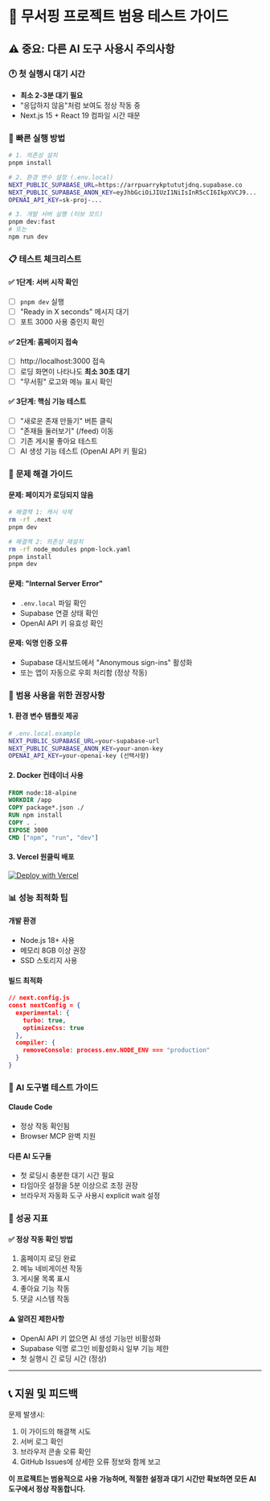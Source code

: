 # 🔧 무서핑 프로젝트 범용 테스트 가이드

## ⚠️ 중요: 다른 AI 도구 사용시 주의사항

### 🕐 **첫 실행시 대기 시간**
- **최소 2-3분 대기 필요**
- "응답하지 않음"처럼 보여도 정상 작동 중
- Next.js 15 + React 19 컴파일 시간 때문

### 🚀 **빠른 실행 방법**
```bash
# 1. 의존성 설치
pnpm install

# 2. 환경 변수 설정 (.env.local)
NEXT_PUBLIC_SUPABASE_URL=https://arrpuarrykptututjdnq.supabase.co
NEXT_PUBLIC_SUPABASE_ANON_KEY=eyJhbGciOiJIUzI1NiIsInR5cCI6IkpXVCJ9...
OPENAI_API_KEY=sk-proj-...

# 3. 개발 서버 실행 (터보 모드)
pnpm dev:fast
# 또는
npm run dev
```

### 📋 **테스트 체크리스트**

#### ✅ **1단계: 서버 시작 확인**
- [ ] `pnpm dev` 실행
- [ ] "Ready in X seconds" 메시지 대기
- [ ] 포트 3000 사용 중인지 확인

#### ✅ **2단계: 홈페이지 접속**
- [ ] http://localhost:3000 접속
- [ ] 로딩 화면이 나타나도 **최소 30초 대기**
- [ ] "무서핑" 로고와 메뉴 표시 확인

#### ✅ **3단계: 핵심 기능 테스트**
- [ ] "새로운 존재 만들기" 버튼 클릭
- [ ] "존재들 둘러보기" (/feed) 이동
- [ ] 기존 게시물 좋아요 테스트
- [ ] AI 생성 기능 테스트 (OpenAI API 키 필요)

### 🐛 **문제 해결 가이드**

#### **문제: 페이지가 로딩되지 않음**
```bash
# 해결책 1: 캐시 삭제
rm -rf .next
pnpm dev

# 해결책 2: 의존성 재설치
rm -rf node_modules pnpm-lock.yaml
pnpm install
pnpm dev
```

#### **문제: "Internal Server Error"**
- `.env.local` 파일 확인
- Supabase 연결 상태 확인
- OpenAI API 키 유효성 확인

#### **문제: 익명 인증 오류**
- Supabase 대시보드에서 "Anonymous sign-ins" 활성화
- 또는 앱이 자동으로 우회 처리함 (정상 작동)

### 🎯 **범용 사용을 위한 권장사항**

#### **1. 환경 변수 템플릿 제공**
```bash
# .env.local.example
NEXT_PUBLIC_SUPABASE_URL=your-supabase-url
NEXT_PUBLIC_SUPABASE_ANON_KEY=your-anon-key
OPENAI_API_KEY=your-openai-key (선택사항)
```

#### **2. Docker 컨테이너 사용**
```dockerfile
FROM node:18-alpine
WORKDIR /app
COPY package*.json ./
RUN npm install
COPY . .
EXPOSE 3000
CMD ["npm", "run", "dev"]
```

#### **3. Vercel 원클릭 배포**
[![Deploy with Vercel](https://vercel.com/button)](https://vercel.com/new/clone?repository-url=https://github.com/your-repo/nosurfing)

### 📊 **성능 최적화 팁**

#### **개발 환경**
- Node.js 18+ 사용
- 메모리 8GB 이상 권장
- SSD 스토리지 사용

#### **빌드 최적화**
```json
// next.config.js
const nextConfig = {
  experimental: {
    turbo: true,
    optimizeCss: true
  },
  compiler: {
    removeConsole: process.env.NODE_ENV === "production"
  }
}
```

### 🤖 **AI 도구별 테스트 가이드**

#### **Claude Code**
- 정상 작동 확인됨
- Browser MCP 완벽 지원

#### **다른 AI 도구들**
- 첫 로딩시 충분한 대기 시간 필요
- 타임아웃 설정을 5분 이상으로 조정 권장
- 브라우저 자동화 도구 사용시 explicit wait 설정

### 🎉 **성공 지표**

#### ✅ **정상 작동 확인 방법**
1. 홈페이지 로딩 완료
2. 메뉴 네비게이션 작동
3. 게시물 목록 표시
4. 좋아요 기능 작동
5. 댓글 시스템 작동

#### ⚠️ **알려진 제한사항**
- OpenAI API 키 없으면 AI 생성 기능만 비활성화
- Supabase 익명 로그인 비활성화시 일부 기능 제한
- 첫 실행시 긴 로딩 시간 (정상)

---

## 📞 지원 및 피드백

문제 발생시:
1. 이 가이드의 해결책 시도
2. 서버 로그 확인
3. 브라우저 콘솔 오류 확인
4. GitHub Issues에 상세한 오류 정보와 함께 보고

**이 프로젝트는 범용적으로 사용 가능하며, 적절한 설정과 대기 시간만 확보하면 모든 AI 도구에서 정상 작동합니다.**